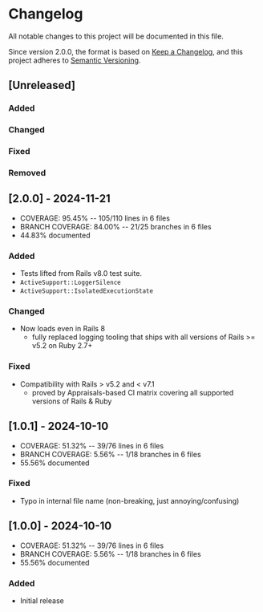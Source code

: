 # Changelog
All notable changes to this project will be documented in this file.

Since version 2.0.0, the format is based on [Keep a Changelog](https://keepachangelog.com/en/1.0.0/),
and this project adheres to [Semantic Versioning](https://semver.org/spec/v2.0.0.html).

## [Unreleased]
### Added
### Changed
### Fixed
### Removed

## [2.0.0] - 2024-11-21
- COVERAGE:  95.45% -- 105/110 lines in 6 files
- BRANCH COVERAGE:  84.00% -- 21/25 branches in 6 files
- 44.83% documented
### Added
- Tests lifted from Rails v8.0 test suite.
- `ActiveSupport::LoggerSilence`
- `ActiveSupport::IsolatedExecutionState`
### Changed
- Now loads even in Rails 8
  - fully replaced logging tooling that ships with all versions of Rails >= v5.2 on Ruby 2.7+
### Fixed
- Compatibility with Rails > v5.2 and < v7.1
  - proved by Appraisals-based CI matrix covering all supported versions of Rails & Ruby

## [1.0.1] - 2024-10-10
- COVERAGE:  51.32% -- 39/76 lines in 6 files
- BRANCH COVERAGE:   5.56% -- 1/18 branches in 6 files
- 55.56% documented
### Fixed
- Typo in internal file name (non-breaking, just annoying/confusing)

## [1.0.0] - 2024-10-10
- COVERAGE:  51.32% -- 39/76 lines in 6 files
- BRANCH COVERAGE:   5.56% -- 1/18 branches in 6 files
- 55.56% documented
### Added
- Initial release
